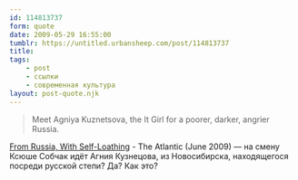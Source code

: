 ```yaml
---
id: 114813737
form: quote
date: 2009-05-29 16:55:00
tumblr: https://untitled.urbansheep.com/post/114813737
title: 
tags:
    - post
    - ссылки
    - современная культура
layout: post-quote.njk
---
```


<blockquote>
Meet Agniya Kuznetsova, the It Girl for a poorer, darker, angrier Russia.
</blockquote>

<a href="http://www.theatlantic.com/doc/200906/russian-film">From Russia, With Self-Loathing</a> - The Atlantic (June 2009) — на смену Ксюше Собчак идёт Агния Кузнецова, из Новосибирска, находящегося посреди русской степи? Да? Как это?
